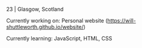 23 | Glasgow, Scotland

Currently working on: Personal website (https://will-shuttleworth.github.io/website/)

Currently learning: JavaScript, HTML, CSS
